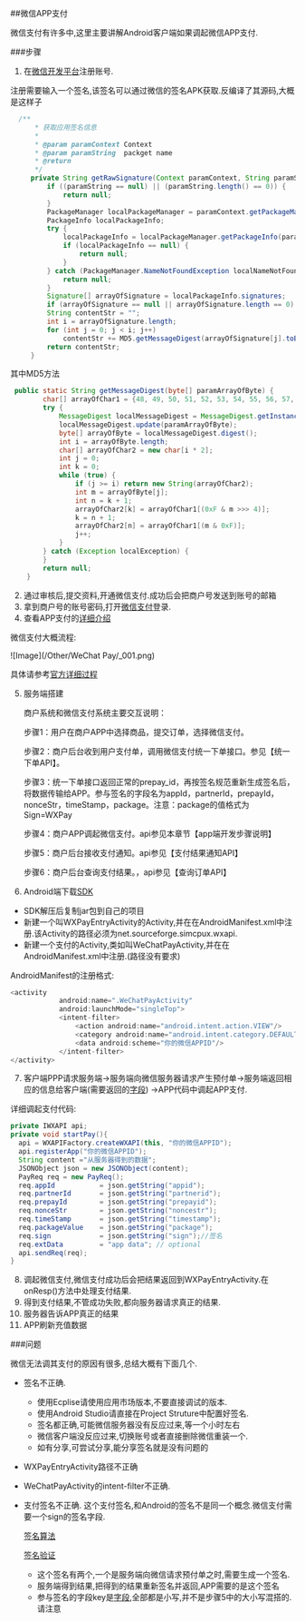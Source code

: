 ##微信APP支付

微信支付有许多中,这里主要讲解Android客户端如果调起微信APP支付.

###步骤
1. 在[微信开发平台](https://open.weixin.qq.com/)注册账号.

 注册需要输入一个签名,该签名可以通过微信的签名APK获取.反编译了其源码,大概是这样子

 ```java
   /**
       * 获取应用签名信息
       *
       * @param paramContext Context
       * @param paramString  packget name
       * @return
       */
      private String getRawSignature(Context paramContext, String paramString) {
          if ((paramString == null) || (paramString.length() == 0)) {
              return null;
          }
          PackageManager localPackageManager = paramContext.getPackageManager();
          PackageInfo localPackageInfo;
          try {
              localPackageInfo = localPackageManager.getPackageInfo(paramString, 64);
              if (localPackageInfo == null) {
                  return null;
              }
          } catch (PackageManager.NameNotFoundException localNameNotFoundException) {
              return null;
          }
          Signature[] arrayOfSignature = localPackageInfo.signatures;
          if (arrayOfSignature == null || arrayOfSignature.length == 0) return null;
          String contentStr = "";
          int i = arrayOfSignature.length;
          for (int j = 0; j < i; j++)
              contentStr += MD5.getMessageDigest(arrayOfSignature[j].toByteArray());
          return contentStr;
      }
  ```
  其中MD5方法
  ```java
   public static String getMessageDigest(byte[] paramArrayOfByte) {
          char[] arrayOfChar1 = {48, 49, 50, 51, 52, 53, 54, 55, 56, 57, 97, 98, 99, 100, 101, 102};
          try {
              MessageDigest localMessageDigest = MessageDigest.getInstance("MD5");
              localMessageDigest.update(paramArrayOfByte);
              byte[] arrayOfByte = localMessageDigest.digest();
              int i = arrayOfByte.length;
              char[] arrayOfChar2 = new char[i * 2];
              int j = 0;
              int k = 0;
              while (true) {
                  if (j >= i) return new String(arrayOfChar2);
                  int m = arrayOfByte[j];
                  int n = k + 1;
                  arrayOfChar2[k] = arrayOfChar1[(0xF & m >>> 4)];
                  k = n + 1;
                  arrayOfChar2[n] = arrayOfChar1[(m & 0xF)];
                  j++;
              }
          } catch (Exception localException) {
          }
          return null;
      }
  ```

2. 通过审核后,提交资料,开通微信支付.成功后会把商户号发送到账号的邮箱
3. 拿到商户号的账号密码,打开[微信支付](https://pay.weixin.qq.com/index.php/home/login?return_url=%2F)登录.
4. 查看APP支付的[详细介绍](https://pay.weixin.qq.com/wiki/doc/api/app/app.php?chapter=8_1)

 微信支付大概流程:

 ![Image](/Other/WeChat Pay/_001.png)

 具体请参考[官方详细过程](https://pay.weixin.qq.com/wiki/doc/api/app/app.php?chapter=8_3)

5. 服务端搭建

   商户系统和微信支付系统主要交互说明：

   步骤1：用户在商户APP中选择商品，提交订单，选择微信支付。

   步骤2：商户后台收到用户支付单，调用微信支付统一下单接口。参见【统一下单API】。

   步骤3：统一下单接口返回正常的prepay_id，再按签名规范重新生成签名后，将数据传输给APP。参与签名的字段名为appId，partnerId，prepayId，nonceStr，timeStamp，package。注意：package的值格式为Sign=WXPay

   步骤4：商户APP调起微信支付。api参见本章节【app端开发步骤说明】

   步骤5：商户后台接收支付通知。api参见【支付结果通知API】

   步骤6：商户后台查询支付结果。，api参见【查询订单API】


6. Android端下载[SDK](https://pay.weixin.qq.com/wiki/doc/api/app/app.php?chapter=11_1)

  * SDK解压后复制jar包到自己的项目
  * 新建一个叫WXPayEntryActivity的Activity,并在在AndroidManifest.xml中注册.该Activity的路径必须为net.sourceforge.simcpux.wxapi.
  * 新建一个支付的Activity,类如叫WeChatPayActivity,并在在AndroidManifest.xml中注册.(路径没有要求)

  AndroidManifest的注册格式:
  ```java
  <activity
              android:name=".WeChatPayActivity"
              android:launchMode="singleTop">
              <intent-filter>
                  <action android:name="android.intent.action.VIEW"/>
                  <category android:name="android.intent.category.DEFAULT"/>
                  <data android:scheme="你的微信APPID"/>
              </intent-filter>
  </activity>
  ```

7. 客户端PPP请求服务端→服务端向微信服务器请求产生预付单→服务端返回相应的信息给客户端(需要返回的[字段](https://pay.weixin.qq.com/wiki/doc/api/app/app.php?chapter=9_12&index=2))
  →APP代码中调起APP支付.

  详细调起支付代码:

  ```java
  private IWXAPI api;
  private void startPay(){
  	api = WXAPIFactory.createWXAPI(this, "你的微信APPID");
  	api.registerApp("你的微信APPID");
  	String content ="从服务器得到的数据";
  	JSONObject json = new JSONObject(content);
  	PayReq req = new PayReq();
    req.appId			= json.getString("appid");
    req.partnerId		= json.getString("partnerid");
    req.prepayId		= json.getString("prepayid");
    req.nonceStr		= json.getString("noncestr");
    req.timeStamp		= json.getString("timestamp");
    req.packageValue	= json.getString("package");
    req.sign			= json.getString("sign");//签名
    req.extData			= "app data"; // optional
    api.sendReq(req);
  }
  ```

8. 调起微信支付,微信支付成功后会把结果返回到WXPayEntryActivity.在onResp()方法中处理支付结果.
9. 得到支付结果,不管成功失败,都向服务器请求真正的结果.
10. 服务器告诉APP真正的结果
11. APP刷新充值数据

 ###问题

 微信无法调其支付的原因有很多,总结大概有下面几个.
  * 签名不正确.
    * 使用Ecplise请使用应用市场版本,不要直接调试的版本.
    * 使用Android Studio请直接在Project Struture中配置好签名.
    * 签名都正确,可能微信服务器没有反应过来,等一个小时左右
    * 微信客户端没反应过来,切换账号或者直接删除微信重装一个.
    * 如有分享,可尝试分享,能分享签名就是没有问题的

  * WXPayEntryActivity路径不正确
  * WeChatPayActivity的intent-filter不正确.
  * 支付签名不正确.
    这个支付签名,和Android的签名不是同一个概念.微信支付需要一个sign的签名字段.

    [签名算法](https://pay.weixin.qq.com/wiki/doc/api/app/app.php?chapter=4_3)

    [签名验证](https://pay.weixin.qq.com/wiki/tools/signverify/)

    * 这个签名有两个,一个是服务端向微信请求预付单之时,需要生成一个签名.
    * 服务端得到结果,把得到的结果重新签名并返回,APP需要的是这个签名
    * 参与签名的字段key是[字段](https://pay.weixin.qq.com/wiki/doc/api/app/app.php?chapter=9_12&index=2),全部都是小写,并不是步骤5中的大小写混搭的.请注意

